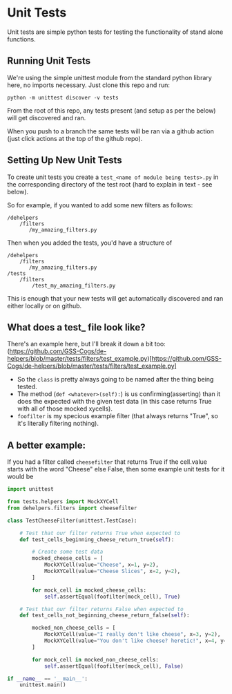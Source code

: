 
# Unit Tests

Unit tests are simple python tests for testing the functionality of stand alone functions.

## Running Unit Tests

We're using the simple unittest module from the standard python library here, no imports necessary. Just clone this repo and run:

`python -m unittest discover -v tests`

From the root of this repo, any tests present (and setup as per the below) will get discovered and ran.

When you push to a branch the same tests will be ran via a github action (just click actions at the top of the github repo).

## Setting Up New Unit Tests

To create unit tests you create a `test_<name of module being tests>.py` in the corresponding directory of the test root (hard to explain in text - see below).

So for example, if you wanted to add some new filters as follows:

```
/dehelpers
    /filters
       /my_amazing_filters.py
```

Then when you added the tests, you'd have a structure of

```
/dehelpers
    /filters
       /my_amazing_filters.py
/tests
    /filters
        /test_my_amazing_filters.py
```

This is enough that your new tests will get automatically discovered and ran either locally or on github.

## What does a test_ file look like?

There's an example here, but I'll break it down a bit too: (https://github.com/GSS-Cogs/de-helpers/blob/master/tests/filters/test_example.py)[https://github.com/GSS-Cogs/de-helpers/blob/master/tests/filters/test_example.py]


* So the `class` is pretty always going to be named after the thing being tested.
* The method (`def <whatever>(self):`) is us confirming(asserting) than it does the expected with the given test data (in this case returns True with all of those mocked xycells). 
* `foofilter` is my specious example filter (that always returns "True", so it's literally filtering nothing).

## A better example:

If you had a filter called `cheesefilter` that returns True if the cell.value starts with the word "Cheese" else False, then some example unit tests for it would be

```python
import unittest

from tests.helpers import MockXYCell
from dehelpers.filters import cheesefilter

class TestCheeseFilter(unittest.TestCase):

    # Test that our filter returns True when expected to
    def test_cells_beginning_cheese_return_true(self):

        # Create some test data
        mocked_cheese_cells = [
            MockXYCell(value="Cheese", x=1, y=2),
            MockXYCell(value="Cheese Slices", x=2, y=2),
        ]

        for mock_cell in mocked_cheese_cells:
            self.assertEqual(foofilter(mock_cell), True)

    # Test that our filter returns False when expected to
    def test_cells_not_beginning_cheese_return_false(self):

        mocked_non_cheese_cells = [
            MockXYCell(value="I really don't like cheese", x=3, y=2),
            MockXYCell(value="You don't like cheese? heretic!", x=4, y=2)
        ]

        for mock_cell in mocked_non_cheese_cells:
            self.assertEqual(foofilter(mock_cell), False)

if __name__ == '__main__':
    unittest.main()
```







